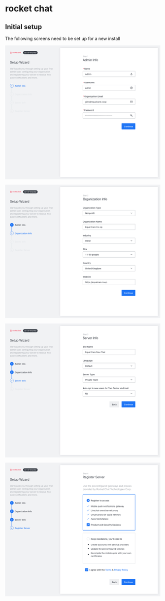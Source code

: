 # rocket chat

## Initial setup

The following screens need to be set up for a new install

![](../.gitbook/assets/rc-screen-1.png)

![](../.gitbook/assets/rc-screen-2.png)

![](../.gitbook/assets/rc-screen-3.png)

![](../.gitbook/assets/rc-screen-4.png)

